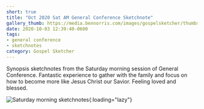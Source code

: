 ```yaml
---
short: true
title: "Oct 2020 Sat AM General Conference Sketchnote"
gallery_thumb: https://media.bennorris.com/images/gospelsketcher/thumbs/oct-20-1-sat-am.jpg
date: 2020-10-03 12:39:40-0600
tags:
- general conference
- sketchnotes
category: Gospel Sketcher
---
```


Synopsis sketchnotes from the Saturday morning session of General Conference. Fantastic experience to gather with the family and focus on how to become more like Jesus Christ our Savior. Feeling loved and blessed.

![Saturday morning sketchnotes](https://media.bennorris.com/images/gospelsketcher/general-conference/oct-2020/oct-20-1-sat-am.jpg){:loading="lazy"}
